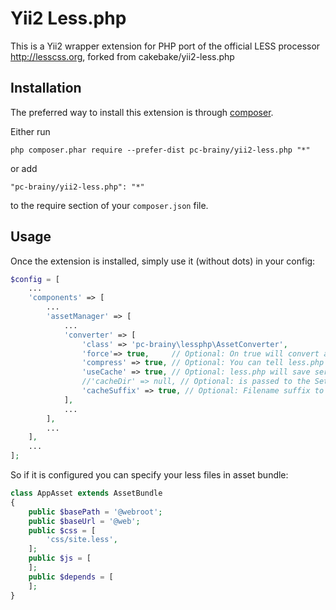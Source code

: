 Yii2 Less.php
=============
This is a Yii2 wrapper extension for PHP port of the official LESS processor http://lesscss.org, forked from cakebake/yii2-less.php

Installation
------------

The preferred way to install this extension is through [composer](http://getcomposer.org/download/).

Either run

```
php composer.phar require --prefer-dist pc-brainy/yii2-less.php "*"
```

or add

```
"pc-brainy/yii2-less.php": "*"
```

to the require section of your `composer.json` file.


Usage
-----

Once the extension is installed, simply use it (without dots) in your config:

```php
$config = [
    ...
    'components' => [
		...
        'assetManager' => [
            ...
            'converter' => [
                'class' => 'pc-brainy\lessphp\AssetConverter',
                'force'=> true,     // Optional: On true will convert all .less files. You can make changes in variable.less, and
                'compress' => true, // Optional: You can tell less.php to remove comments and whitespace to generate minimized css files.
                'useCache' => true, // Optional: less.php will save serialized parser data for each .less file. Faster, but more memory-intense.
                //'cacheDir' => null, // Optional: is passed to the SetCacheDir() method. By default "cakebake\lessphp\runtime" is used.
                'cacheSuffix' => true, // Optional: Filename suffix to avoid the browser cache and force recompiling by configuration changes
            ],
			...
        ],
		...
	],
	...
];
```

So if it is configured you can specify your less files in asset bundle:

```php
class AppAsset extends AssetBundle
{
    public $basePath = '@webroot';
    public $baseUrl = '@web';
    public $css = [
        'css/site.less',
    ];
    public $js = [
    ];
    public $depends = [
    ];
}
```
